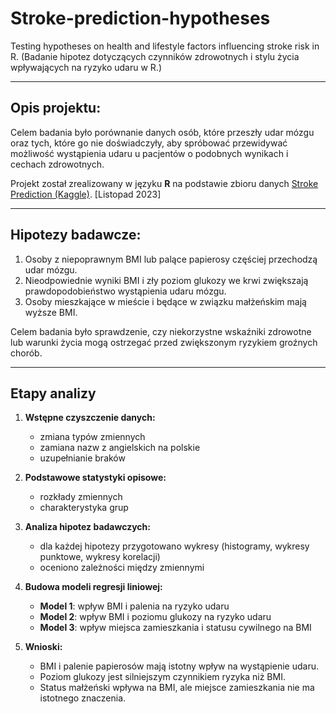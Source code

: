 # Stroke-prediction-hypotheses
Testing hypotheses on health and lifestyle factors influencing stroke risk in R. (Badanie hipotez dotyczących czynników zdrowotnych i stylu życia wpływających na ryzyko udaru w R.)

---

## Opis projektu:
Celem badania było porównanie danych osób, które przeszły udar mózgu oraz tych, które go nie doświadczyły, aby spróbować przewidywać możliwość wystąpienia udaru u pacjentów o podobnych wynikach i cechach zdrowotnych.  

Projekt został zrealizowany w języku **R** na podstawie zbioru danych [Stroke Prediction (Kaggle)](https://www.kaggle.com/datasets/fedesoriano/stroke-prediction-dataset). [Listopad 2023]

---

## Hipotezy badawcze:
1. Osoby z niepoprawnym BMI lub palące papierosy częściej przechodzą udar mózgu.  
2. Nieodpowiednie wyniki BMI i zły poziom glukozy we krwi zwiększają prawdopodobieństwo wystąpienia udaru mózgu.  
3. Osoby mieszkające w mieście i będące w związku małżeńskim mają wyższe BMI.  

Celem badania było sprawdzenie, czy niekorzystne wskaźniki zdrowotne lub warunki życia mogą ostrzegać przed zwiększonym ryzykiem groźnych chorób.  

---

## Etapy analizy
1. **Wstępne czyszczenie danych:**  
   - zmiana typów zmiennych  
   - zamiana nazw z angielskich na polskie 
   - uzupełnianie braków

2. **Podstawowe statystyki opisowe:**  
   - rozkłady zmiennych
   - charakterystyka grup

3. **Analiza hipotez badawczych:**  
   - dla każdej hipotezy przygotowano wykresy (histogramy, wykresy punktowe, wykresy korelacji)
   - oceniono zależności między zmiennymi 

4. **Budowa modeli regresji liniowej:**  
   - **Model 1**: wpływ BMI i palenia na ryzyko udaru
   - **Model 2**: wpływ BMI i poziomu glukozy na ryzyko udaru  
   - **Model 3**: wpływ miejsca zamieszkania i statusu cywilnego na BMI

5. **Wnioski:**  
   - BMI i palenie papierosów mają istotny wpływ na wystąpienie udaru.  
   - Poziom glukozy jest silniejszym czynnikiem ryzyka niż BMI.
   - Status małżeński wpływa na BMI, ale miejsce zamieszkania nie ma istotnego znaczenia.  
